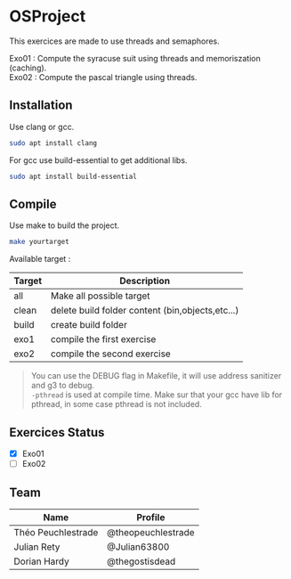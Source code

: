 # OSProject
This exercices are made to use threads and semaphores.

Exo01 : Compute the syracuse suit using threads and memoriszation (caching).     
Exo02 : Compute the pascal triangle using threads.      

## Installation

Use clang or gcc. 
```bash
sudo apt install clang
```
For gcc use build-essential to get additional libs. 
```bash
sudo apt install build-essential 
```


## Compile 
Use make to build the project. 

```bash
make yourtarget
```

Available target : 

| Target        | Description |
| ------------- | --------------------------|
| all           | Make all possible target  |
| clean         | delete build folder content (bin,objects,etc...)  |
| build         | create build folder  |
| exo1          | compile the first exercise   |
| exo2          | compile the second exercise   |

> You can use the DEBUG flag in Makefile, it will use address sanitizer and g3 to debug.     
> `-pthread` is used at compile time. Make sur that your gcc have lib for pthread, in some case pthread is not included.      

## Exercices Status 
- [x] Exo01
- [ ] Exo02

## Team    

| Name        | Profile |
| -------------------- | --------------------------|
| Théo Peuchlestrade   | @theopeuchlestrade        |
| Julian Rety          |  @Julian63800             |
| Dorian Hardy         |  @thegostisdead           |

